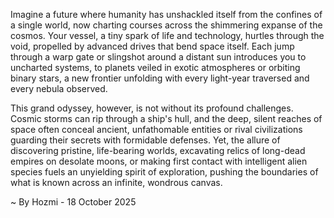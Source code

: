 
Imagine a future where humanity has unshackled itself from the confines of a single world, now charting courses across the shimmering expanse of the cosmos. Your vessel, a tiny spark of life and technology, hurtles through the void, propelled by advanced drives that bend space itself. Each jump through a warp gate or slingshot around a distant sun introduces you to uncharted systems, to planets veiled in exotic atmospheres or orbiting binary stars, a new frontier unfolding with every light-year traversed and every nebula observed.

This grand odyssey, however, is not without its profound challenges. Cosmic storms can rip through a ship's hull, and the deep, silent reaches of space often conceal ancient, unfathomable entities or rival civilizations guarding their secrets with formidable defenses. Yet, the allure of discovering pristine, life-bearing worlds, excavating relics of long-dead empires on desolate moons, or making first contact with intelligent alien species fuels an unyielding spirit of exploration, pushing the boundaries of what is known across an infinite, wondrous canvas.

~ By Hozmi - 18 October 2025
